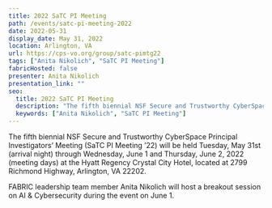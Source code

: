 ```yaml
---
title: 2022 SaTC PI Meeting
path: /events/satc-pi-meeting-2022
date: 2022-05-31
display_date: May 31, 2022
location: Arlington, VA
url: https://cps-vo.org/group/satc-pimtg22
tags: ["Anita Nikolich", "SaTC PI Meeting"]
fabricHosted: false
presenter: Anita Nikolich
presentation_link: ""
seo:
  title: 2022 SaTC PI Meeting
  description: "The fifth biennial NSF Secure and Trustworthy CyberSpace Principal Investigators’ Meeting (SaTC PI Meeting ’22) will be held Tuesday, May 31st through Wednesday, June 1 and Thursday, June 2, 2022."
  keywords: ["Anita Nikolich", "SaTC PI Meeting"]
---
```


The fifth biennial NSF Secure and Trustworthy CyberSpace Principal Investigators’ Meeting (SaTC PI Meeting ’22) will be held Tuesday, May 31st (arrival night) through Wednesday, June 1 and Thursday, June 2, 2022 (meeting days) at the Hyatt Regency Crystal City Hotel, located at 2799 Richmond Highway, Arlington, VA 22202.

FABRIC leadership team member Anita Nikolich will host a breakout session on AI & Cybersecurity during the event on June 1.
